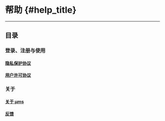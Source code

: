 # 帮助 {#help_title}

--------------------

## 目录

### 登录、注册与使用

#### [隐私保护协议](/help/view/privacy)
#### [用户许可协议](/help/view/terms)

### 关于

#### [关于 μms](/help/view/about)
#### [反馈](/help/view/feedback)
